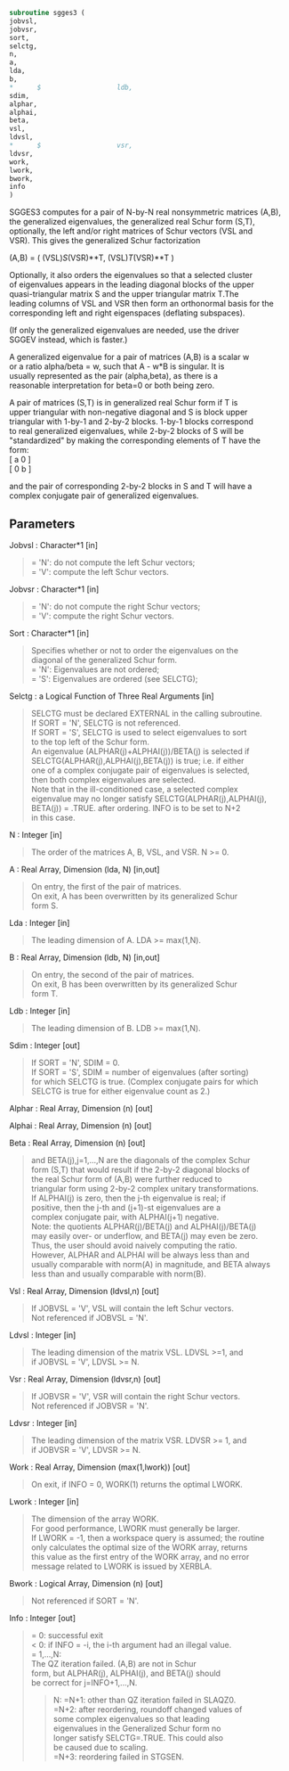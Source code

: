 ```fortran  
subroutine sgges3 (  
jobvsl,  
jobvsr,  
sort,  
selctg,  
n,  
a,  
lda,  
b,  
*      $                   ldb,  
sdim,  
alphar,  
alphai,  
beta,  
vsl,  
ldvsl,  
*      $                   vsr,  
ldvsr,  
work,  
lwork,  
bwork,  
info  
)  
```  
  
SGGES3 computes for a pair of N-by-N real nonsymmetric matrices (A,B),  
the generalized eigenvalues, the generalized real Schur form (S,T),  
optionally, the left and/or right matrices of Schur vectors (VSL and  
VSR). This gives the generalized Schur factorization  
  
(A,B) = ( (VSL)*S*(VSR)**T, (VSL)*T*(VSR)**T )  
  
Optionally, it also orders the eigenvalues so that a selected cluster  
of eigenvalues appears in the leading diagonal blocks of the upper  
quasi-triangular matrix S and the upper triangular matrix T.The  
leading columns of VSL and VSR then form an orthonormal basis for the  
corresponding left and right eigenspaces (deflating subspaces).  
  
(If only the generalized eigenvalues are needed, use the driver  
SGGEV instead, which is faster.)  
  
A generalized eigenvalue for a pair of matrices (A,B) is a scalar w  
or a ratio alpha/beta = w, such that  A - w*B is singular.  It is  
usually represented as the pair (alpha,beta), as there is a  
reasonable interpretation for beta=0 or both being zero.  
  
A pair of matrices (S,T) is in generalized real Schur form if T is  
upper triangular with non-negative diagonal and S is block upper  
triangular with 1-by-1 and 2-by-2 blocks.  1-by-1 blocks correspond  
to real generalized eigenvalues, while 2-by-2 blocks of S will be  
"standardized" by making the corresponding elements of T have the  
form:  
[  a  0  ]  
[  0  b  ]  
  
and the pair of corresponding 2-by-2 blocks in S and T will have a  
complex conjugate pair of generalized eigenvalues.  
  
  
## Parameters  
Jobvsl : Character*1 [in]  
> = 'N':  do not compute the left Schur vectors;  
> = 'V':  compute the left Schur vectors.  
  
Jobvsr : Character*1 [in]  
> = 'N':  do not compute the right Schur vectors;  
> = 'V':  compute the right Schur vectors.  
  
Sort : Character*1 [in]  
> Specifies whether or not to order the eigenvalues on the  
> diagonal of the generalized Schur form.  
> = 'N':  Eigenvalues are not ordered;  
> = 'S':  Eigenvalues are ordered (see SELCTG);  
  
Selctg : a Logical Function of Three Real Arguments [in]  
> SELCTG must be declared EXTERNAL in the calling subroutine.  
> If SORT = 'N', SELCTG is not referenced.  
> If SORT = 'S', SELCTG is used to select eigenvalues to sort  
> to the top left of the Schur form.  
> An eigenvalue (ALPHAR(j)+ALPHAI(j))/BETA(j) is selected if  
> SELCTG(ALPHAR(j),ALPHAI(j),BETA(j)) is true; i.e. if either  
> one of a complex conjugate pair of eigenvalues is selected,  
> then both complex eigenvalues are selected.  
> Note that in the ill-conditioned case, a selected complex  
> eigenvalue may no longer satisfy SELCTG(ALPHAR(j),ALPHAI(j),  
> BETA(j)) = .TRUE. after ordering. INFO is to be set to N+2  
> in this case.  
  
N : Integer [in]  
> The order of the matrices A, B, VSL, and VSR.  N >= 0.  
  
A : Real Array, Dimension (lda, N) [in,out]  
> On entry, the first of the pair of matrices.  
> On exit, A has been overwritten by its generalized Schur  
> form S.  
  
Lda : Integer [in]  
> The leading dimension of A.  LDA >= max(1,N).  
  
B : Real Array, Dimension (ldb, N) [in,out]  
> On entry, the second of the pair of matrices.  
> On exit, B has been overwritten by its generalized Schur  
> form T.  
  
Ldb : Integer [in]  
> The leading dimension of B.  LDB >= max(1,N).  
  
Sdim : Integer [out]  
> If SORT = 'N', SDIM = 0.  
> If SORT = 'S', SDIM = number of eigenvalues (after sorting)  
> for which SELCTG is true.  (Complex conjugate pairs for which  
> SELCTG is true for either eigenvalue count as 2.)  
  
Alphar : Real Array, Dimension (n) [out]  
  
Alphai : Real Array, Dimension (n) [out]  
  
Beta : Real Array, Dimension (n) [out]  
> and  BETA(j),j=1,...,N are the diagonals of the complex Schur  
> form (S,T) that would result if the 2-by-2 diagonal blocks of  
> the real Schur form of (A,B) were further reduced to  
> triangular form using 2-by-2 complex unitary transformations.  
> If ALPHAI(j) is zero, then the j-th eigenvalue is real; if  
> positive, then the j-th and (j+1)-st eigenvalues are a  
> complex conjugate pair, with ALPHAI(j+1) negative.  
> Note: the quotients ALPHAR(j)/BETA(j) and ALPHAI(j)/BETA(j)  
> may easily over- or underflow, and BETA(j) may even be zero.  
> Thus, the user should avoid naively computing the ratio.  
> However, ALPHAR and ALPHAI will be always less than and  
> usually comparable with norm(A) in magnitude, and BETA always  
> less than and usually comparable with norm(B).  
  
Vsl : Real Array, Dimension (ldvsl,n) [out]  
> If JOBVSL = 'V', VSL will contain the left Schur vectors.  
> Not referenced if JOBVSL = 'N'.  
  
Ldvsl : Integer [in]  
> The leading dimension of the matrix VSL. LDVSL >=1, and  
> if JOBVSL = 'V', LDVSL >= N.  
  
Vsr : Real Array, Dimension (ldvsr,n) [out]  
> If JOBVSR = 'V', VSR will contain the right Schur vectors.  
> Not referenced if JOBVSR = 'N'.  
  
Ldvsr : Integer [in]  
> The leading dimension of the matrix VSR. LDVSR >= 1, and  
> if JOBVSR = 'V', LDVSR >= N.  
  
Work : Real Array, Dimension (max(1,lwork)) [out]  
> On exit, if INFO = 0, WORK(1) returns the optimal LWORK.  
  
Lwork : Integer [in]  
> The dimension of the array WORK.  
> For good performance, LWORK must generally be larger.  
> If LWORK = -1, then a workspace query is assumed; the routine  
> only calculates the optimal size of the WORK array, returns  
> this value as the first entry of the WORK array, and no error  
> message related to LWORK is issued by XERBLA.  
  
Bwork : Logical Array, Dimension (n) [out]  
> Not referenced if SORT = 'N'.  
  
Info : Integer [out]  
> = 0:  successful exit  
> < 0:  if INFO = -i, the i-th argument had an illegal value.  
> = 1,...,N:  
> The QZ iteration failed.  (A,B) are not in Schur  
> form, but ALPHAR(j), ALPHAI(j), and BETA(j) should  
> be correct for j=INFO+1,...,N.  
> > N:  =N+1: other than QZ iteration failed in SLAQZ0.  
> =N+2: after reordering, roundoff changed values of  
> some complex eigenvalues so that leading  
> eigenvalues in the Generalized Schur form no  
> longer satisfy SELCTG=.TRUE.  This could also  
> be caused due to scaling.  
> =N+3: reordering failed in STGSEN.  
  
